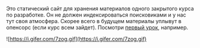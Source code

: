 Это статический сайт для хранения материалов одного закрытого курса по разработке. Он не должен индексироваться поисковиками и у нас тут своя атмосфера. Скорее всего в будущем материалы уплывут в опенсорс (если курс всем зайдет). Посмотри [первый урок](https://python101.online/week1/bash/), например.

![https://i.gifer.com/7zog.gif](https://i.gifer.com/7zog.gif)
